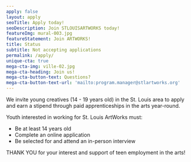 ```yaml
---
apply: false
layout: apply
seoTitle: Apply today!
seoDescription: Join STLOUISARTWORKS today!
featureImg: mural-003.jpg
featureStatement: Join ARTWORKS!
title: Status
subtitle: Not accepting applications 
permalink: /apply/
unique-cta: true
mega-cta-img: ville-02.jpg
mega-cta-heading: Join us!
mega-cta-button-text: Questions?
mega-cta-button-text-url: 'mailto:program.manager@stlartworks.org'
---
```


<!--We are now accepting Applications-->

We invite young creatives (14 - 19 years old) in the St. Louis area to apply and earn a stipend through paid apprenticeships in the arts year-round.

Youth interested in working for St. Louis ArtWorks must:

* Be at least 14 years old
* Complete an online application
* Be selected for and attend an in-person interview 

<!--## Apply below:-->

<!--<iframe style="width: 100%" src="https://docs.google.com/forms/d/122X60tGFu2QrNXmbd2-r_iFlQgge1A880Q_PjHPM2Z0/edit?usp=sharing_eil&ts=5f357f31" width="100%" height="2435" frameborder="0" marginheight="0" marginwidth="0">Loading…</iframe>-->

THANK YOU for your interest and support of teen employment in the arts!
